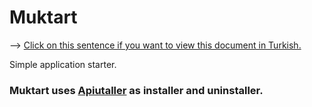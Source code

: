 # Muktart
--> [Click on this sentence if you want to view this document in Turkish.](https://github.com/MuKonqi/muktart/blob/main/BENİOKU.md)

Simple application starter.

### Muktart uses [Apiutaller](https://github.com/MuKonqi/apiutaller) as installer and uninstaller.